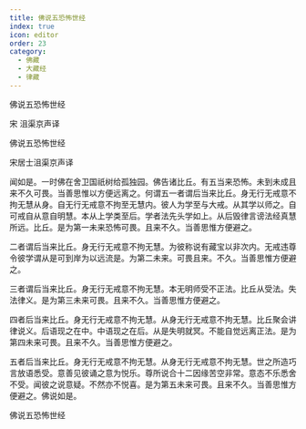 ```yaml
---
title: 佛说五恐怖世经
index: true
icon: editor
order: 23
category:
  - 佛藏
  - 大藏经
  - 律藏
---
```


  佛说五恐怖世经  

宋 沮渠京声译  

佛说五恐怖世经  

宋居士沮渠京声译  

闻如是。一时佛在舍卫国祇树给孤独园。佛告诸比丘。有五当来恐怖。未到未成且来不久可畏。当善思惟以方便远离之。何谓五一者谓后当来比丘。身无行无戒意不拘无慧从身。自无行无戒意不拘至无慧内。彼人为学至与大戒。从其学以师之。自可戒自从意自明慧。本从上学类至后。学者法先头学如上。从后毁律言谤法经真慧所远。比丘。是为第一未来恐怖可畏。且来不久。当善思惟方便避之。  

二者谓后当来比丘。身无行无戒意不拘无慧。为彼称说有藏宝以非次内。无戒违尊令彼学谓从是可到岸为以远流是。为第二未来。可畏且来。不久。当善思惟方便避之。  

三者谓后当来比丘。身无行无戒意不拘无慧。本无明师受不正法。比丘从受法。失法律义。是为第三未来可畏。且来不久。当善思惟方便避之。  

四者后当来比丘。身无行无戒意不拘无慧。从身无行无戒意不拘无慧。比丘聚会讲律说义。后语现之在中。中语现之在后。从是失明就冥。不能自觉远离正法。是为第四未来可畏。且来不久。当善思惟方便避之。  

五者后当来比丘。身无行无戒意不拘无慧。从身无行无戒意不拘无慧。世之所造巧言放语悉受。意善见彼诵之意为悦乐。尊所说合十二因缘苦空非常。意态不乐悉舍不受。闻彼之说意疑。不然亦不悦喜。是为第五未来可畏。且来不久。当善思惟方便避之。佛说如是。  

佛说五恐怖世经  
